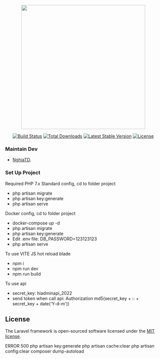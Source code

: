 <p align="center"><a href="https://laravel.com" target="_blank"><img src="https://raw.githubusercontent.com/laravel/art/master/logo-lockup/5%20SVG/2%20CMYK/1%20Full%20Color/laravel-logolockup-cmyk-red.svg" width="400"></a></p>

<p align="center">
<a href="https://travis-ci.org/laravel/framework"><img src="https://travis-ci.org/laravel/framework.svg" alt="Build Status"></a>
<a href="https://packagist.org/packages/laravel/framework"><img src="https://img.shields.io/packagist/dt/laravel/framework" alt="Total Downloads"></a>
<a href="https://packagist.org/packages/laravel/framework"><img src="https://img.shields.io/packagist/v/laravel/framework" alt="Latest Stable Version"></a>
<a href="https://packagist.org/packages/laravel/framework"><img src="https://img.shields.io/packagist/l/laravel/framework" alt="License"></a>
</p>

### Maintain Dev

- [NghiaTD](https://fpt.workplace.com/profile.php?id=61565061120661).

### Set Up Project

Required PHP 7.x
Standard config, cd to folder project
- php artisan migrate
- php artisan key:generate
- php artisan serve

Docker config, cd to folder project
- docker-compose up -d
- php artisan migrate
- php artisan key:generate
- Edit .env file: DB_PASSWORD=123123123
- php artisan serve

To use VITE JS hot reload blade
- npm i
- npm run dev
- npm run build

To use api 
- secret_key: hiadminapi_2022
- send token when call api: Authorization md5(secret_key + :: + secret_key + date('Y-d-m'))

## License

The Laravel framework is open-sourced software licensed under the [MIT license](https://opensource.org/licenses/MIT).

ERROR 500
php artisan key:generate
php artisan cache:clear
php artisan config:clear
composer dump-autoload
